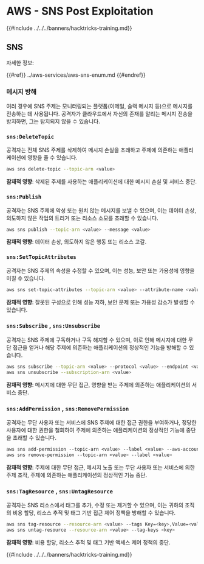 # AWS - SNS Post Exploitation

{{#include ../../../banners/hacktricks-training.md}}

## SNS

자세한 정보:

{{#ref}}
../aws-services/aws-sns-enum.md
{{#endref}}

### 메시지 방해

여러 경우에 SNS 주제는 모니터링되는 플랫폼(이메일, 슬랙 메시지 등)으로 메시지를 전송하는 데 사용됩니다. 공격자가 클라우드에서 자신의 존재를 알리는 메시지 전송을 방지하면, 그는 탐지되지 않을 수 있습니다.

### `sns:DeleteTopic`

공격자는 전체 SNS 주제를 삭제하여 메시지 손실을 초래하고 주제에 의존하는 애플리케이션에 영향을 줄 수 있습니다.
```bash
aws sns delete-topic --topic-arn <value>
```
**잠재적 영향**: 삭제된 주제를 사용하는 애플리케이션에 대한 메시지 손실 및 서비스 중단.

### `sns:Publish`

공격자는 SNS 주제에 악성 또는 원치 않는 메시지를 보낼 수 있으며, 이는 데이터 손상, 의도하지 않은 작업의 트리거 또는 리소스 소모를 초래할 수 있습니다.
```bash
aws sns publish --topic-arn <value> --message <value>
```
**잠재적 영향**: 데이터 손상, 의도하지 않은 행동 또는 리소스 고갈.

### `sns:SetTopicAttributes`

공격자는 SNS 주제의 속성을 수정할 수 있으며, 이는 성능, 보안 또는 가용성에 영향을 미칠 수 있습니다.
```bash
aws sns set-topic-attributes --topic-arn <value> --attribute-name <value> --attribute-value <value>
```
**잠재적 영향**: 잘못된 구성으로 인해 성능 저하, 보안 문제 또는 가용성 감소가 발생할 수 있습니다.

### `sns:Subscribe` , `sns:Unsubscribe`

공격자는 SNS 주제에 구독하거나 구독 해지할 수 있으며, 이로 인해 메시지에 대한 무단 접근을 얻거나 해당 주제에 의존하는 애플리케이션의 정상적인 기능을 방해할 수 있습니다.
```bash
aws sns subscribe --topic-arn <value> --protocol <value> --endpoint <value>
aws sns unsubscribe --subscription-arn <value>
```
**잠재적 영향**: 메시지에 대한 무단 접근, 영향을 받는 주제에 의존하는 애플리케이션의 서비스 중단.

### `sns:AddPermission` , `sns:RemovePermission`

공격자는 무단 사용자 또는 서비스에 SNS 주제에 대한 접근 권한을 부여하거나, 정당한 사용자에 대한 권한을 철회하여 주제에 의존하는 애플리케이션의 정상적인 기능에 중단을 초래할 수 있습니다.
```css
aws sns add-permission --topic-arn <value> --label <value> --aws-account-id <value> --action-name <value>
aws sns remove-permission --topic-arn <value> --label <value>
```
**잠재적 영향**: 주제에 대한 무단 접근, 메시지 노출 또는 무단 사용자 또는 서비스에 의한 주제 조작, 주제에 의존하는 애플리케이션의 정상적인 기능 중단.

### `sns:TagResource` , `sns:UntagResource`

공격자는 SNS 리소스에서 태그를 추가, 수정 또는 제거할 수 있으며, 이는 귀하의 조직의 비용 할당, 리소스 추적 및 태그 기반 접근 제어 정책을 방해할 수 있습니다.
```bash
aws sns tag-resource --resource-arn <value> --tags Key=<key>,Value=<value>
aws sns untag-resource --resource-arn <value> --tag-keys <key>
```
**잠재적 영향**: 비용 할당, 리소스 추적 및 태그 기반 액세스 제어 정책의 중단.

{{#include ../../../banners/hacktricks-training.md}}
